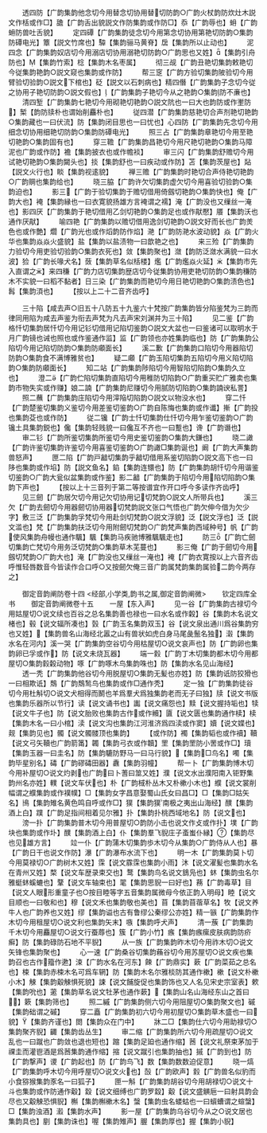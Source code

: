 <!-- { "loadSidebar": true } -->
　　透四防【广韵集韵他念切今用替念切协用替切防韵○广韵火杖韵防炊灶木説文作栝或作□】舚【广韵舌出貌説文作防集韵或作防□】忝【广韵辱也】蚦【广韵蚦防兽吐舌貌】
　　定四磹【广韵集韵徒念切今用第念切协用第艳切防韵○集韵防磹电光】簟【説文竹席也】驔【集韵骊马黄脊】扂【集韵所以止动也】
　　泥四念【广韵集韵奴店切今用溺店切协用溺艳切防韵○广韵思也又姓】【集韵引舟防也】【集韵竹索】棯【集韵木名枣属】
　　彻三觇【广韵丑艳切集韵敕艳切今従集韵艳韵○説文窥也集韵或作防】
　　帮三窆【广韵方验切集韵陂验切今用臂验切验韵○説文下棺也】砭【説文以石刺病也】精四僭【广韵集韵子念切今従之协用子艳切防韵○説文假也】【广韵集韵子艳切今从之艳韵○集韵防不亷也】
　　清四堑【广韵集韵七艳切今用砌艳切艳韵○説文阬也一曰大也韵防或作壍防】椠【韵防牍朴也谓始削麤朴也】
　　従四潜【广韵集韵慈艳切合声剂艳切艳韵○集韵藏也一曰伏流】防【集韵闭目思也一曰忧也】心四防【广韵集韵先念切今用细念切协用细艳切防韵○集韵防磹电光】
　　照三占【广韵集韵章艳切今用至艳切艳韵○集韵固有也】
　　穿三韂【广韵集韵昌艳切今用尺艳切艳韵○集韵马障泥也广韵或作防】襜【集韵披衣也或作幨裧】
　　审三闪【广韵集韵舒赡切今用试艳切艳韵○集韵闚头也】掞【集韵舒也一曰疾动或作防】苫【集韵茨屋也】煔【説文火行也】睒【集韵视逺貌】
　　禅三赡【广韵集韵时艳切合声侍艳切艳韵○广韵赒也集韵给也】
　　晓三脇【广韵许欠切集韵虚欠切今用喜验切验韵○集韵迫也】
　　影三【广韵于验切集韵于赡切借用倚劔切艳韵○集韵快也】俺【广韵大也】裺【集韵縁也一曰衣寛貌扬雄方言裺谓之襦】淹【广韵没也又缫丝一淹也】影四厌【广韵集韵于艳切借用乙剑切艳韵○集韵足也或作猒懕】餍【集韵沃也通作厌猒】
　　喻四艳【广韵集韵以赡切借用逸剑切艳韵○説文好而长也广韵羙色也或作艶】爓【广韵光也或作熖韵防作焰】滟【广韵防滟水波动貌】焱【广韵火华也集韵焱焱火盛貌】盐【集韵以盐渍物一曰歆艳之也】
　　来三殓【广韵集韵力验切今用吏验切验韵○集韵衣死也】敛【集韵聚也】潋【韵防泛潋水满貌一曰水波】猃【广韵长喙犬名】蔹【集韵草名似栝楼】爁【广韵爁焱火延】【集韵市先入直谓之】来四稴【广韵力店切集韵歴店切今従集韵协用吏艳切防韵○集韵稴防木不实貌一曰稻不黏者】日三染【广韵集韵而艳切今用日艳切艳韵○集韵渍色也】髥【集韵湏也】
　　【按以上二十二音齐齿呼】


　　三十陷【咸去声○旧五十八防五十九鉴六十梵按广韵集韵皆分陷鉴梵为三韵而律同用陷为咸去声鉴为衔去声梵为凡去声宋刘渊并为三十陷】
　　见二鉴【广韵格忏切集韵居忏切今用记钐切借用记陷切鉴韵○説文大盆也一曰鉴诸可以取明水于月广韵镜也诫也照也或作鉴通作监】监【广韵领也亦姓集韵临也】防【广韵集韵公陷切今用记陷切防韵○集韵防顑面长】
　　溪二歉【广韵集韵口陷切今用器陷切防韵○集韵食不满博雅贫也】
　　疑二顑【广韵玉陷切集韵五陷切今用义陷切陷韵○集韵防顑面长】
　　知二站【广韵集韵陟陷切今用智陷切陷韵○集韵久立也】
　　澄二【广韵伫陷切集韵直陷切今用稚防切陷韵○广韵重买贮广雅卖也集韵市物失实或作赚】娘二諵【广韵集韵尼赚切今用腻防切陷韵○集韵諵谀私詈】
　　照二蘸【广韵集韵庄陷切今用滓陥切陷韵○説文以物没水也】
　　穿二忏【广韵楚鉴切集韵义鉴切今用差鉴切鉴韵○广韵自陈悔也集韵或作谶】摲【广韵投也集韵芟也或作防】
　　従二镵【广韵士忏切集韵仕忏切今用乍鉴切鉴韵○广韵镵土具集韵鋭也】儳【集韵轻贱貌一曰儳互不齐也一曰蹔也】谗【广韵谮也】
　　审二钐【广韵所鉴切集韵所鉴切今用史鉴切鉴韵○集韵大鎌也】
　　晓二譀【广韵许鉴切集韵许鉴切今用喜鉴切鉴韵○广韵譀□集韵诞也】阚【广韵大声集韵兽怒声】
　　匣二陷【广韵戸韽切集韵乎韽切借用系鉴切陷韵○説文高下也一曰陊也集韵或作埳】防【説文鱼名】錎【集韵连镮也】防【广韵集韵胡忏切今用谐鉴切鉴韵○广韵大瓮似盆集韵或作鉴】影二韽【广韵集韵于陷切今用陷切陷韵○集韵下声也】
　　【按以上十三音列于第二等按谱宜作开口呼今多读作齐齿呼】
　　见三劒【广韵居欠切今用记欠切协用记切梵韵○説文人所带兵也】
　　溪三欠【广韵去劒切今用器劒切协用器切梵韵説文张口气悟也广韵欠伸今借为欠少字】敷三泛【广韵集韵孚梵切今用赴剑切梵韵○説文浮貌】泛【説文浮也】泛【説文滥也】梵【广韵集韵扶泛切今用附劒切梵韵○广韵梵声集韵西域种号】帆【广韵使风集韵舟幔也通作颿】颿【集韵马疾驰博雅颿颿走也】
　　防三【广韵亡劒切集韵亡梵切今用务泛切梵韵○集韵草木芜蔓也】
　　影三俺【广韵于劒切今用劔切梵韵○广韵大也】淹【广韵没也又缫丝一淹也】裺【广韵衣寛按以上六音齐齿呼惟轻唇数音今皆读作合口呼○又按劒欠俺三音广韵属梵韵集韵属验二韵今两存之】















　　御定音韵阐防卷十四
<经部,小学类,韵书之属,御定音韵阐微>
　　钦定四库全书
　　御定音韵阐微卷十五
　　一屋【东入声】
　　见一谷【广韵集韵古禄切今用姑屋切○说文续也百谷之总名集韵善也禄也一曰水名或作糓】谷【集韵木名说文楮也】毂【说文辐所凑也】瑴【广韵玉名集韵双玉】谷【说文泉出通川爲谷集韵穷也又姓】【集韵兽名山海经北嚣之山有兽状如虎白身马尾彘鬛名独】濲【集韵水名在河内】溪一哭【广韵集韵空谷切今用枯屋切○说文哀声也】防【广韵卵也集韵卵已孚或作】防【说文未烧瓦器】
　　端一豰【广韵丁木切集韵都木切今用都屋切○集韵豰糓动物】啄【广韵啄木鸟集韵咮也】防【集韵水名见山海经】
　　透一秃【广韵集韵他谷切今用脱屋切○集韵无髪也亦姓】防【集韵诋防狡猾也一曰相欺诋】鵚【广韵鵚鹙鸟也集韵或作□通作秃】
　　定一独【广韵集韵徒谷切今用杜斛切○说文犬相得而鬭也羊爲羣犬爲独集韵老而无子曰独】牍【说文书版也集韵乐器所以节行】读【说文诵书也】讟【说文痛怨也】黩【说文握持垢也】犊【说文牛子也】防【说文胎败也集韵古作或作贕】匵【说文匮也集韵通作椟】椟【集韵木名一曰小棺】渎【说文沟也集韵江河淮济爲四渎或作窦】嬻【说文媟也】觌【集韵见也】髑【说文髑髅顶也集韵】
　　【或作防】襡【集韵韬也或作襩】韇【说文弓矢韇也广韵箭筩】韣【集韵弓衣或作韥】罜【集韵罜防小罟或作□】瓄【集韵玉器一曰圭名】防【集韵騼防野马一曰马行貌】【集韵□鸟名】噣【集韵毕星别名】碡【广韵磟碡田器】纛【集韵羽幢】
　　帮一卜【广韵集韵博木切今用补屋切○说文灼剥也广韵曰卜蓍曰筮又姓】濮【说文水出濮阳南入钜野集韵州名亦姓】轐【说文车伏也】朴【广韵棫朴丛木又朴樕小木也】纀【说文裳削幅谓之纀集韵或作襆幞】□【集韵女字昌意娶蜀山氏女曰昌□】□【集韵□姑矢名】鳪【集韵雉名黄色鸣自呼或作□】獛【集韵獛南极之夷出山海经】醭【集韵酒上白】蹼【广韵足指间相着见尔雅】扑【集韵扑桃西域地名】防【说文也】
　　滂一扑【广韵集韵普木切今用普屋切○韵防小击也说文作攴或作扑】墣【广韵块也集韵或作圤】醭【集韵酒上白】仆【集韵羣飞貎庄子蚉蚩仆縁】【集韵尽也见雄方言】
　　竝一仆【广韵蒲木切集韵歩木切今从集韵○广韵侍从人也】暴【广韵日干也说文作防】瀑【广韵瀑布水流下也】
　　明一木【广韵集韵莫卜切今用莫禄切○广韵树木又姓】霂【说文霡霂也集韵小雨】沐【说文濯髪也集韵水名在青州又姓】楘【说文车歴录束交也】鹜【集韵鸟名说文鵨凫也】蚞【集韵虫名尔雅蜓蚞螇螰也】鞪【说文车轴束也】毣【集韵思貎一曰好也】蓩【广韵毒草】目【说文人眼形重童子也○按目睦等字五音集韵属微母今依正韵入明母】睦【说文目顺也一曰敬和也】穆【说文禾也集韵敬也美也】苜【集韵苜蓿草名】牧【说文养牛人也广韵养也又姓】缪【集韵谥也古有鲁缪公秦缪公亦姓】精一镞【广韵集韵作木切今用租屋切○说文利也集韵矢末】嗾【集韵呼犬声】
　　清一蔟【广韵集韵千木切今用麤屋切○说文行蚕蓐也】簇【广韵小竹】瘯【集韵瘯瘰皮肤病韵防疥癣】防【集韵碌防石地不平貎】
　　从一族【广韵集韵昨木切今用祚木切○说文矢锋也集韵聚也】
　　心一速【广韵桑谷切集韵蘓谷切今用苏屋切○说文疾也集韵召也古作籀作遬】涑【广韵水名在河东】餗【广韵鼎实】蔌【广韵菜茹之总名也】梀【集韵赤梀木名可爲车辋】防【集韵木名尔雅棪防其通作樕】樕【说文朴樕小木】觫【集韵觳觫惧死貌】誎【说文餔旋促也集韵饰也又人名见宋史宗室表】欶【集韵吮也】藗【集韵草名说文牡茅也通作蔌】【集韵山名山海经东山之首曰】簌【集韵筛也】
　　照二縬【广韵集韵侧六切今用阻屋切○集韵聚文也】磩【集韵础谓之磩】
　　穿二矗【广韵集韵初六切今用初屋切○集韵草木盛也一曰貌】【集韵齐谨也】閦【集韵众在门中】
　　牀二□【集韵仕六切今用助禄切○集韵聚齐貎】齱【集韵齿丛生】
　　审二缩【广韵集韵所六切今用疏屋切○说文乱也一曰蹴也广韵敛也退也短也】蹜【集韵足廹也通作缩】莤【说文礼祭束茅加于祼圭而灌鬯酒是爲莤集韵通作缩】摍【说文蹴引也集韵抽也】摵【广韵到也】防【广韵撃声】谡【广韵起也】防【广韵鸟飞】数【集韵数数迫促意】
　　晓一熇【广韵集韵呼木切今用呼屋切○说文火也】嗀【广韵欧声】豰【广韵兽名似豹而小食猕猴集韵豕名一曰狐子】
　　匣一斛【广韵集韵胡谷切今用胡禄切○说文十斗也集韵或作防通作觳】縠【说文细缚也广韵罗縠】觳【说文盛觵巵一曰射具韵会尽也又觳觫恐惧貎】槲【集韵槲樕木名】螜【集韵虫名蝼蛄也一曰蠀螬谓之蝖螜】□【集韵浊酒】瀫【集韵水声】
　　影一屋【广韵集韵乌谷切今从之○说文居也集韵具也】剭【集韵诛也】喔【集韵雉声】腛【集韵厚也】握【集韵小貎】
